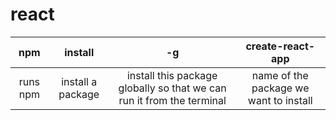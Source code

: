# react

| npm | install | -g | create-react-app |  
| :---: | :---: | :---: | :---: |  
| runs npm | install a package | install this package globally so that we can run it from the terminal | name of the package we want to install |  
